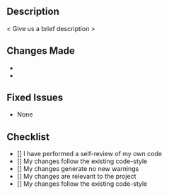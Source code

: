 ## Description
< Give us a brief description >

## Changes Made
- 
- 

## Fixed Issues
- None

## Checklist
- [] I have performed a self-review of my own code
- [] My changes follow the existing code-style
- [] My changes generate no new warnings
- [] My changes are relevant to the project
- [] My changes follow the existing code-style
